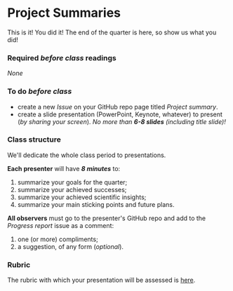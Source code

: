 # Project Summaries

This is it!  You did it!  The end of the quarter is here, so show us what you did!

### Required _before class_ readings
_None_

### To do _before class_
- create a new _Issue_ on your GitHub repo page titled _Project summary_.
- create a slide presentation (PowerPoint, Keynote, whatever) to present (_by sharing your screen_). _No more than **6-8 slides** (including title slide)!_

### Class structure
We'll dedicate the whole class period to presentations.  

**Each presenter** will have **_8 minutes_** to:
1. summarize your goals for the quarter;
2. summarize your achieved successes;
3. summarize your achieved scientific insights;
4. summarize your main sticking points and future plans.

**All observers** must go to the presenter's GitHub repo and add to the _Progress report_ issue as a comment:
1. one (or more) compliments;
2. a suggestion, of any form (_optional_).

### Rubric
The rubric with which your presentation will be assessed is [here](../../course_info/rubrics/).